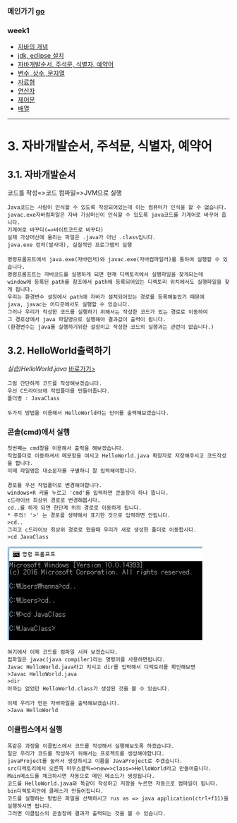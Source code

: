 ### 메인가기 [go](https://github.com/hannazclass/JavaBasic/blob/master/README.md)
### week1
* [자바의 개념](https://github.com/hannazclass/JavaBasic/blob/master/week1/week1_1.md)
* [jdk, eclipse 설치](https://github.com/hannazclass/JavaBasic/blob/master/week1/week1_2.md)
* [자바개발순서, 주석문, 식별자, 예약어](https://github.com/hannazclass/JavaBasic/blob/master/week1/week1_3.md)
* [변수, 상수, 문자열](https://github.com/hannazclass/JavaBasic/blob/master/week1/week1_4.md)
* [자료형](https://github.com/hannazclass/JavaBasic/blob/master/week1/week1_5.md)
* [연산자](https://github.com/hannazclass/JavaBasic/blob/master/week1/week1_6.md)
* [제어문](https://github.com/hannazclass/JavaBasic/blob/master/week1/week1_7.md)
* [배열](https://github.com/hannazclass/JavaBasic/blob/master/week1/week1_8.md)

****
# 3. 자바개발순서, 주석문, 식별자, 예약어

## 3.1. 자바개발순서
코드를 작성=>코드 컴파일=>JVM으로 실행

```
Java코드는 사람이 인식할 수 있도록 작성되어있는데 이는 컴퓨터가 인식을 할 수 없습니다.
javac.exe자바컴파일은 자바 가상머신이 인식할 수 있도록 java코드를 기계어로 바꾸어 줍니다.
기계어로 바꾸다(=>바이트코드로 바꾸다)
실제 가상머신에 올리는 파일은 .java가 아닌 .class입니다.
java.exe 런처(발사대), 실질적인 프로그램의 실행

명령프롬프트에서 java.exe(자바런처)와 javac.exe(자바컴파일러)를 통하여 실행할 수 있습니다. 
명령프롬프트는 자바코드를 실행하게 되면 현재 디렉토리에서 실행파일을 찾게되는데 
window에 등록된 path를 참조에서 path에 등록되어있는 디렉토리 위치에서도 실행파일을 찾게 됩니다.
우리는 환경변수 설정에서 path에 자바가 설치되어있는 경로를 등록해놓았기 때문에 
java, javac는 어디곳에서도 실행할 수 있습니다.
그러나 우리가 작성한 코드를 실행하기 위해서는 작성한 코드가 있는 경로로 이동하여 
그 경로상에서 java 파일명으로 실행해야 결과값이 출력이 됩니다.
(환경변수는 java를 실행하기위한 설정이고 작성한 코드의 실행과는 관련이 없습니다.)
```

## 3.2. HelloWorld출력하기
*실습)HelloWorld.java* [바로가기>](https://github.com/hannazclass/JavaBasic/blob/master/week1/HelloWorld.java)
```
그럼 간단하게 코드를 작성해보겠습니다.
우선 C드라이브에 작업폴더를 만들어줍니다.
폴더명 : JavaClass

두가지 방법을 이용해서 HelloWorld라는 단어를 출력해보겠습니다.
```
### 콘솔(cmd)에서 실행
```
첫번째는 cmd창을 이용해서 출력을 해보겠습니다.
작업폴더로 이동하셔서 메모장을 여시고 HelloWorld.java 확장자로 저장해주시고 코드작성을 합니다.
이때 파일명은 대소문자를 구별하니 잘 입력해야합니다.

경로를 우선 작업폴더로 변경해야합니다. 
windows+R 키를 누르고 'cmd'를 입력하면 콘솔창이 하나 뜹니다.
c드라이브 최상위 경로로 변경해봅시다.
cd..를 하게 되면 한단계 위의 경로로 이동하게 됩니다.
* 주의! '>' 는 경로를 생략해서 표기한 것으로 입력하면 안됩니다.
>cd..
그리고 c드라이브 최상위 경로로 왔을때 우리가 새로 생성한 폴더로 이동합시다.
>cd JavaClass
```
<img src="/images/3_1.JPG" width="" height=""></img>
```
여기에서 이제 코드를 컴파일 시켜 보겠습니다.
컴파일은 javac(java compiler)라는 명령어를 사용하면됩니다.
Javac HelloWorld.java라고 치시고 dir를 입력해서 디렉토리를 확인해보면 
>Javac HelloWorld.java
>dir
아까는 없었던 HelloWorld.class가 생성된 것을 볼 수 있습니다.

이제 우리가 만든 자바파일을 출력해보겠습니다. 
>Java HelloWorld
```
### 이클립스에서 실행
```
똑같은 과정을 이클립스에서 코드를 작성해서 실행해보도록 하겠습니다.
일단 우리가 코드를 작성하기 위해서는 프로젝트를 생성해야합니다.
javaProject를 눌러서 생성하시고 이름을 JavaProject로 주겠습니다.
src디렉토리에서 오른쪽 마우스클릭=>new=>class=>HelloWorld라고 만들어줍니다.
Main메소드를 체크하시면 자동으로 메인 메소드가 생성됩니다.
코드를 HelloWorld.java와 똑같이 작성하고 저장을 누르면 자동으로 컴파일이 됩니다.
bin디렉토리안에 클래스가 만들어집니다.
코드를 실행하는 방법은 파일을 선택하시고 rus as => java application(ctrl+f11)을 실행하시면 됩니다.
그러면 이클립스의 콘솔창에 결과가 출력되는 것을 볼 수 있습니다.
```
